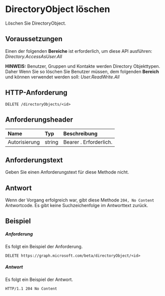 # <a name="delete-directoryobject"></a>DirectoryObject löschen

Löschen Sie DirectoryObject.
## <a name="prerequisites"></a>Voraussetzungen
Einen der folgenden **Bereiche** ist erforderlich, um diese API ausführen: _Directory.AccessAsUser.All_

**HINWEIS:** Benutzer, Gruppen und Kontakte werden Directory Objekttypen. Daher Wenn Sie so löschen Sie Benutzer müssen, dem folgenden **Bereich** und können verwendet werden soll: _User.ReadWrite.All_
## <a name="http-request"></a>HTTP-Anforderung
<!-- { "blockType": "ignored" } -->
```http
DELETE /directoryObjects/<id>

```
## <a name="request-headers"></a>Anforderungsheader
| Name       | Typ | Beschreibung|
|:---------------|:--------|:----------|
| Autorisierung  | string  | Bearer <token>. Erforderlich. |

## <a name="request-body"></a>Anforderungstext
Geben Sie einen Anforderungstext für diese Methode nicht.


## <a name="response"></a>Antwort
Wenn der Vorgang erfolgreich war, gibt diese Methode `204, No Content` Antwortcode. Es gibt keine Suchzeichenfolge im Antworttext zurück.

## <a name="example"></a>Beispiel
##### <a name="request"></a>Anforderung
Es folgt ein Beispiel der Anforderung.
<!-- {
  "blockType": "request",
  "name": "delete_directoryobject"
}-->
```http
DELETE https://graph.microsoft.com/beta/directoryObject/<id>
```
##### <a name="response"></a>Antwort
Es folgt ein Beispiel der Antwort. 
<!-- {
  "blockType": "response",
  "truncated": true
} -->
```http
HTTP/1.1 204 No Content
```

<!-- uuid: 8fcb5dbc-d5aa-4681-8e31-b001d5168d79
2015-10-25 14:57:30 UTC -->
<!-- {
  "type": "#page.annotation",
  "description": "Delete directoryObject",
  "keywords": "",
  "section": "documentation",
  "tocPath": ""
}-->